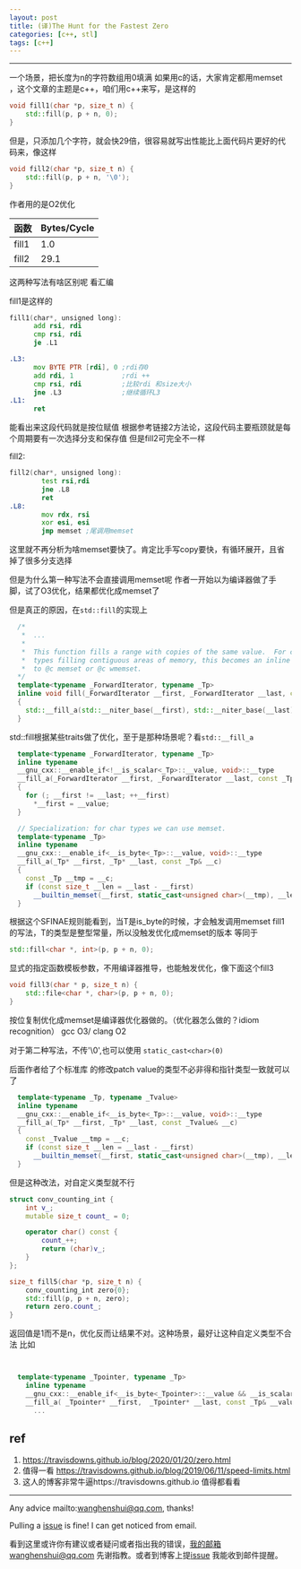 ```yaml
---
layout: post
title: (译)The Hunt for the Fastest Zero
categories: [c++, stl]
tags: [c++]
---
```

  

---

一个场景，把长度为n的字符数组用0填满
如果用c的话，大家肯定都用memset ，这个文章的主题是c++，咱们用c++来写，是这样的

```c++
void fill1(char *p, size_t n) {
    std::fill(p, p + n, 0);
}
```

但是，只添加几个字符，就会快29倍，很容易就写出性能比上面代码片更好的代码来，像这样

```c++
void fill2(char *p, size_t n) {
    std::fill(p, p + n, '\0');
}
```

作者用的是O2优化

| 函数 | Bytes/Cycle|
| ---- |---- |
| fill1 | 1.0 |
| fill2 | 29.1 |

这两种写法有啥区别呢
看汇编

fill1是这样的

```asm
fill1(char*, unsigned long):
      add rsi, rdi
      cmp rsi, rdi
      je .L1

.L3:
      mov BYTE PTR [rdi], 0 ;rdi存0
      add rdi, 1            ;rdi ++
      cmp rsi, rdi          ;比较rdi 和size大小
      jne .L3               ;继续循环L3
.L1:
      ret
```
能看出来这段代码就是按位赋值
根据参考链接2方法论，这段代码主要瓶颈就是每个周期要有一次选择分支和保存值
但是fill2可完全不一样

fill2:
```asm
fill2(char*, unsigned long):
        test rsi,rdi
        jne .L8
        ret
.L8:
        mov rdx, rsi
        xor esi, esi
        jmp memset ;尾调用memset
```

这里就不再分析为啥memset要快了。肯定比手写copy要快，有循环展开，且省掉了很多分支选择

但是为什么第一种写法不会直接调用memset呢
作者一开始以为编译器做了手脚，试了O3优化，结果都优化成memset了

但是真正的原因，在`std::fill`的实现上

```c++
  /*
   *  ...
   *
   *  This function fills a range with copies of the same value.  For char
   *  types filling contiguous areas of memory, this becomes an inline call
   *  to @c memset or @c wmemset.
  */
  template<typename _ForwardIterator, typename _Tp>
  inline void fill(_ForwardIterator __first, _ForwardIterator __last, const _Tp& __value)
  {
    std::__fill_a(std::__niter_base(__first), std::__niter_base(__last), __value);
  }
```
std::fill根据某些traits做了优化，至于是那种场景呢？看`std::__fill_a`
```c++
  template<typename _ForwardIterator, typename _Tp>
  inline typename
  __gnu_cxx::__enable_if<!__is_scalar<_Tp>::__value, void>::__type
  __fill_a(_ForwardIterator __first, _ForwardIterator __last, const _Tp& __value)
  {
    for (; __first != __last; ++__first)
      *__first = __value;
  }

  // Specialization: for char types we can use memset.
  template<typename _Tp>
  inline typename
  __gnu_cxx::__enable_if<__is_byte<_Tp>::__value, void>::__type
  __fill_a(_Tp* __first, _Tp* __last, const _Tp& __c)
  {
    const _Tp __tmp = __c;
    if (const size_t __len = __last - __first)
      __builtin_memset(__first, static_cast<unsigned char>(__tmp), __len);
  }

```

根据这个SFINAE规则能看到，当T是is_byte的时候，才会触发调用memset
fill1的写法，T的类型是整型常量，所以没触发优化成memset的版本
等同于
```c++
std::fill<char *, int>(p, p + n, 0);
```

显式的指定函数模板参数，不用编译器推导，也能触发优化，像下面这个fill3

```c++
void fill3(char * p, size_t n) {
    std::file<char *, char>(p, p + n, 0);
}
```
按位复制优化成memset是编译器优化器做的。（优化器怎么做的？idiom recognition） gcc O3/ clang O2


对于第二种写法，不传'\0',也可以使用 `static_cast<char>(0)`

后面作者给了个标准库 的修改patch
value的类型不必非得和指针类型一致就可以了
```c++
  template<typename _Tp, typename _Tvalue>
  inline typename
  __gnu_cxx::__enable_if<__is_byte<_Tp>::__value, void>::__type
  __fill_a(_Tp* __first, _Tp* __last, const _Tvalue& __c)
  {
    const _Tvalue __tmp = __c;
    if (const size_t __len = __last - __first)
      __builtin_memset(__first, static_cast<unsigned char>(__tmp), __len);
  }
```
但是这种改法，对自定义类型就不行
```c++
struct conv_counting_int {
    int v_;
    mutable size_t count_ = 0;

    operator char() const {
        count_++;
        return (char)v_;
    }
};

size_t fill5(char *p, size_t n) {
    conv_counting_int zero{0};
    std::fill(p, p + n, zero);
    return zero.count_;
}
```
返回值是1而不是n，优化反而让结果不对。这种场景，最好让这种自定义类型不合法
比如
```c++


  template<typename _Tpointer, typename _Tp>
    inline typename
    __gnu_cxx::__enable_if<__is_byte<_Tpointer>::__value && __is_scalar<_Tp>::__value, void>::__type
    __fill_a( _Tpointer* __first,  _Tpointer* __last, const _Tp& __value) {
      ...

```


## ref

1. https://travisdowns.github.io/blog/2020/01/20/zero.html
2. 值得一看 https://travisdowns.github.io/blog/2019/06/11/speed-limits.html
3.  这人的博客非常牛逼https://travisdowns.github.io 值得都看看

   

---
Any advice mailto:wanghenshui@qq.com, thanks! 

Pulling a [issue](https://github.com/wanghenshui/wanghenshui.github.io/issues/new) is fine! I can get noticed from email.

看到这里或许你有建议或者疑问或者指出我的错误，我的邮箱wanghenshui@qq.com 先谢指教。或者到博客上提[issue](https://github.com/wanghenshui/wanghenshui.github.io/issues/new) 我能收到邮件提醒。
